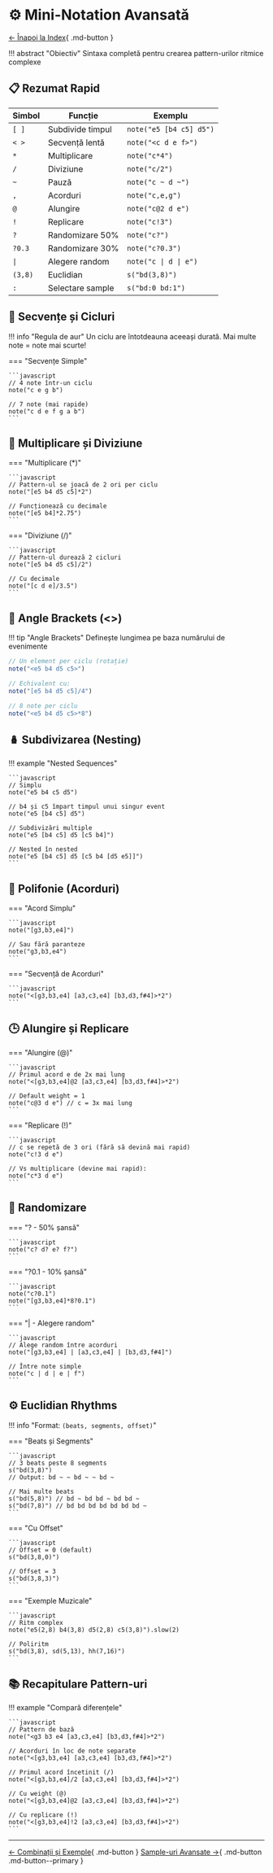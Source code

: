 # :gear: Mini-Notation Avansată

[← Înapoi la Index](00-Index.md){ .md-button }

!!! abstract "Obiectiv"
    Sintaxa completă pentru crearea pattern-urilor ritmice complexe

## :clipboard: Rezumat Rapid

| Simbol | Funcție | Exemplu |
|--------|---------|---------|
| `[ ]` | Subdivide timpul | `note("e5 [b4 c5] d5")` |
| `< >` | Secvență lentă | `note("<c d e f>")` |
| `*` | Multiplicare | `note("c*4")` |
| `/` | Diviziune | `note("c/2")` |
| `~` | Pauză | `note("c ~ d ~")` |
| `,` | Acorduri | `note("c,e,g")` |
| `@` | Alungire | `note("c@2 d e")` |
| `!` | Replicare | `note("c!3")` |
| `?` | Randomizare 50% | `note("c?")` |
| `?0.3` | Randomizare 30% | `note("c?0.3")` |
| `\|` | Alegere random | `note("c \| d \| e")` |
| `(3,8)` | Euclidian | `s("bd(3,8)")` |
| `:` | Selectare sample | `s("bd:0 bd:1")` |

## :musical_note: Secvențe și Cicluri

!!! info "Regula de aur"
    Un ciclu are întotdeauna aceeași durată. Mai multe note = note mai scurte!

=== "Secvențe Simple"

    ```javascript
    // 4 note într-un ciclu
    note("c e g b")
    
    // 7 note (mai rapide)
    note("c d e f g a b")
    ```

## :1234: Multiplicare și Diviziune

=== "Multiplicare (*)"

    ```javascript
    // Pattern-ul se joacă de 2 ori per ciclu
    note("[e5 b4 d5 c5]*2")
    
    // Funcționează cu decimale
    note("[e5 b4]*2.75")
    ```

=== "Diviziune (/)"

    ```javascript
    // Pattern-ul durează 2 cicluri
    note("[e5 b4 d5 c5]/2")
    
    // Cu decimale
    note("[c d e]/3.5")
    ```

## :triangular_ruler: Angle Brackets (<>)

!!! tip "Angle Brackets"
    Definește lungimea pe baza numărului de evenimente

```javascript
// Un element per ciclu (rotație)
note("<e5 b4 d5 c5>")

// Echivalent cu:
note("[e5 b4 d5 c5]/4")

// 8 note per ciclu
note("<e5 b4 d5 c5>*8")
```

## :nesting_dolls: Subdivizarea (Nesting)

!!! example "Nested Sequences"

    ```javascript
    // Simplu
    note("e5 b4 c5 d5")
    
    // b4 și c5 împart timpul unui singur event
    note("e5 [b4 c5] d5")
    
    // Subdivizări multiple
    note("e5 [b4 c5] d5 [c5 b4]")
    
    // Nested în nested
    note("e5 [b4 c5] d5 [c5 b4 [d5 e5]]")
    ```

## :musical_keyboard: Polifonie (Acorduri)

=== "Acord Simplu"

    ```javascript
    note("[g3,b3,e4]")
    
    // Sau fără paranteze
    note("g3,b3,e4")
    ```

=== "Secvență de Acorduri"

    ```javascript
    note("<[g3,b3,e4] [a3,c3,e4] [b3,d3,f#4]>*2")
    ```

## :clock3: Alungire și Replicare

=== "Alungire (@)"

    ```javascript
    // Primul acord e de 2x mai lung
    note("<[g3,b3,e4]@2 [a3,c3,e4] [b3,d3,f#4]>*2")
    
    // Default weight = 1
    note("c@3 d e") // c = 3x mai lung
    ```

=== "Replicare (!)"

    ```javascript
    // c se repetă de 3 ori (fără să devină mai rapid)
    note("c!3 d e")
    
    // Vs multiplicare (devine mai rapid):
    note("c*3 d e")
    ```

## :game_die: Randomizare

=== "? - 50% șansă"

    ```javascript
    note("c? d? e? f?")
    ```

=== "?0.1 - 10% șansă"

    ```javascript
    note("c?0.1")
    note("[g3,b3,e4]*8?0.1")
    ```

=== "| - Alegere random"

    ```javascript
    // Alege random între acorduri
    note("[g3,b3,e4] | [a3,c3,e4] | [b3,d3,f#4]")
    
    // Între note simple
    note("c | d | e | f")
    ```

## :gear: Euclidian Rhythms

!!! info "Format: `(beats, segments, offset)`"

=== "Beats și Segments"

    ```javascript
    // 3 beats peste 8 segments
    s("bd(3,8)")
    // Output: bd ~ ~ bd ~ ~ bd ~
    
    // Mai multe beats
    s("bd(5,8)") // bd ~ bd bd ~ bd bd ~
    s("bd(7,8)") // bd bd bd bd bd bd bd ~
    ```

=== "Cu Offset"

    ```javascript
    // Offset = 0 (default)
    s("bd(3,8,0)")
    
    // Offset = 3
    s("bd(3,8,3)")
    ```

=== "Exemple Muzicale"

    ```javascript
    // Ritm complex
    note("e5(2,8) b4(3,8) d5(2,8) c5(3,8)").slow(2)
    
    // Poliritm
    s("bd(3,8), sd(5,13), hh(7,16)")
    ```

## :books: Recapitulare Pattern-uri

!!! example "Compară diferențele"

    ```javascript
    // Pattern de bază
    note("<g3 b3 e4 [a3,c3,e4] [b3,d3,f#4]>*2")
    
    // Acorduri în loc de note separate
    note("<[g3,b3,e4] [a3,c3,e4] [b3,d3,f#4]>*2")
    
    // Primul acord încetinit (/)
    note("<[g3,b3,e4]/2 [a3,c3,e4] [b3,d3,f#4]>*2")
    
    // Cu weight (@)
    note("<[g3,b3,e4]@2 [a3,c3,e4] [b3,d3,f#4]>*2")
    
    // Cu replicare (!)
    note("<[g3,b3,e4]!2 [a3,c3,e4] [b3,d3,f#4]>*2")
    ```

---

<div class="grid" markdown>

[← Combinații și Exemple](05-Combinatii-Exemple.md){ .md-button }
[Sample-uri Avansate →](07-Sample-uri-Avansate.md){ .md-button .md-button--primary }

</div>
